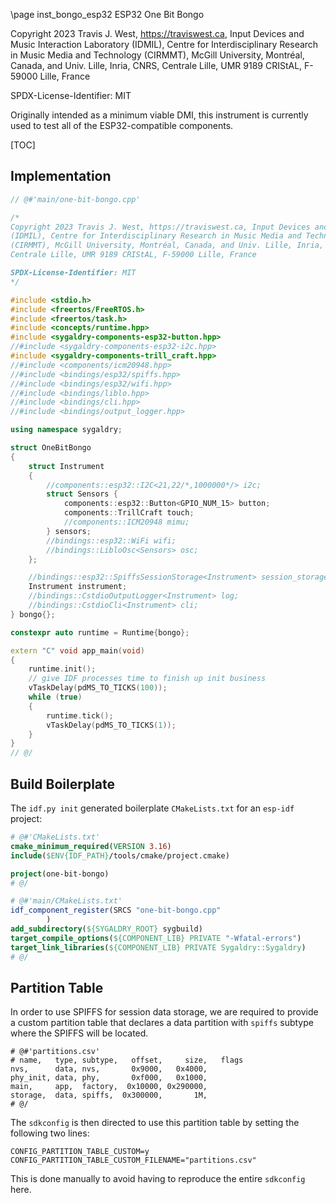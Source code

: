 \page inst_bongo_esp32 ESP32 One Bit Bongo

Copyright 2023 Travis J. West, https://traviswest.ca, Input Devices and Music Interaction Laboratory
(IDMIL), Centre for Interdisciplinary Research in Music Media and Technology
(CIRMMT), McGill University, Montréal, Canada, and Univ. Lille, Inria, CNRS,
Centrale Lille, UMR 9189 CRIStAL, F-59000 Lille, France

SPDX-License-Identifier: MIT

Originally intended as a minimum viable DMI, this instrument
is currently used to test all of the ESP32-compatible components.

[TOC]

## Implementation

```cpp
// @#'main/one-bit-bongo.cpp'

/*
Copyright 2023 Travis J. West, https://traviswest.ca, Input Devices and Music Interaction Laboratory
(IDMIL), Centre for Interdisciplinary Research in Music Media and Technology
(CIRMMT), McGill University, Montréal, Canada, and Univ. Lille, Inria, CNRS,
Centrale Lille, UMR 9189 CRIStAL, F-59000 Lille, France

SPDX-License-Identifier: MIT
*/

#include <stdio.h>
#include <freertos/FreeRTOS.h>
#include <freertos/task.h>
#include <concepts/runtime.hpp>
#include <sygaldry-components-esp32-button.hpp>
//#include <sygaldry-components-esp32-i2c.hpp>
#include <sygaldry-components-trill_craft.hpp>
//#include <components/icm20948.hpp>
//#include <bindings/esp32/spiffs.hpp>
//#include <bindings/esp32/wifi.hpp>
//#include <bindings/liblo.hpp>
//#include <bindings/cli.hpp>
//#include <bindings/output_logger.hpp>

using namespace sygaldry;

struct OneBitBongo
{
    struct Instrument
    {
        //components::esp32::I2C<21,22/*,1000000*/> i2c;
        struct Sensors {
            components::esp32::Button<GPIO_NUM_15> button;
            components::TrillCraft touch;
            //components::ICM20948 mimu;
        } sensors;
        //bindings::esp32::WiFi wifi;
        //bindings::LibloOsc<Sensors> osc;
    };

    //bindings::esp32::SpiffsSessionStorage<Instrument> session_storage;
    Instrument instrument;
    //bindings::CstdioOutputLogger<Instrument> log;
    //bindings::CstdioCli<Instrument> cli;
} bongo{};

constexpr auto runtime = Runtime{bongo};

extern "C" void app_main(void)
{
    runtime.init();
    // give IDF processes time to finish up init business
    vTaskDelay(pdMS_TO_TICKS(100));
    while (true)
    {
        runtime.tick();
        vTaskDelay(pdMS_TO_TICKS(1));
    }
}
// @/
```

## Build Boilerplate

The `idf.py init` generated boilerplate `CMakeLists.txt` for an `esp-idf` project:

```cmake
# @#'CMakeLists.txt'
cmake_minimum_required(VERSION 3.16)
include($ENV{IDF_PATH}/tools/cmake/project.cmake)

project(one-bit-bongo)
# @/
```

```cmake
# @#'main/CMakeLists.txt'
idf_component_register(SRCS "one-bit-bongo.cpp"
        )
add_subdirectory(${SYGALDRY_ROOT} sygbuild)
target_compile_options(${COMPONENT_LIB} PRIVATE "-Wfatal-errors")
target_link_libraries(${COMPONENT_LIB} PRIVATE Sygaldry::Sygaldry)
# @/
```

## Partition Table

In order to use SPIFFS for session data storage, we are required
to provide a custom partition table that declares a data partition with
`spiffs` subtype where the SPIFFS will be located.

```csv
# @#'partitions.csv'
# name,   type, subtype,   offset,     size,   flags
nvs,      data, nvs,       0x9000,   0x4000,
phy_init, data, phy,       0xf000,   0x1000,
main,     app,  factory,  0x10000, 0x290000,
storage,  data, spiffs,  0x300000,       1M,
# @/
```

The `sdkconfig` is then directed to use this partition table by setting
the following two lines:

```
CONFIG_PARTITION_TABLE_CUSTOM=y
CONFIG_PARTITION_TABLE_CUSTOM_FILENAME="partitions.csv"
```

This is done manually to avoid having to reproduce the entire `sdkconfig` here.
